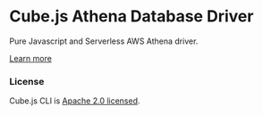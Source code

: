 # Cube.js Athena Database Driver

Pure Javascript and Serverless AWS Athena driver.

[Learn more](https://github.com/statsbotco/cube.js#getting-started)

### License

Cube.js CLI is [Apache 2.0 licensed](./LICENSE).